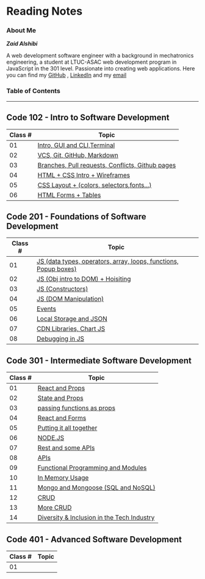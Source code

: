 # Reading Notes
### About Me

***Zaid Alshibi***

A web development software engineer with a background in mechatronics engineering, a student at LTUC-ASAC web development program in JavaScript in the 301 level.
Passionate into creating web applications.
Here you can find my [GitHub](https://github.com/zaidalshibi) , [LinkedIn](https://www.linkedin.com/in/zaidalshibi/) and my [email](mailto:zaidealshibi@gmail.com)

### Table of Contents
---
## Code 102 - Intro to Software Development

| Class # | Topic                                                            |
| ------- | ---------------------------------------------------------------- |
| 01      | [Intro, GUI and CLI,Terminal](102-day01.md)                      |
| 02      | [VCS, Git, GitHub, Markdown](102-day02.md)                       |
| 03      | [Branches, Pull requests, Conflicts, Github pages](102-day03.md) |
| 04      | [HTML  + CSS Intro + Wireframes](102-day04.md)                   |
| 05      | [CSS Layout + (colors, selectors,fonts...)](102-day05.md)        |
| 06      | [	HTML Forms + Tables](102-day05.md)                             |



## Code 201 - Foundations of Software Development

| Class # | Topic                                                                           |
| ------- | ------------------------------------------------------------------------------- |
| 01      | [JS (data types, operators, array, loops, functions, Popup boxes)](201-day01.md)|
| 02      | [JS (Obj intro to DOM) + Hoisiting](201-day02.md)                               |
| 03      | [JS (Constructors)](201-day03.md)                                               |
| 04      | [JS (DOM Manipulation)](201-day04.md)                                           |
| 05      | [Events](201-day05.md)                                                          |
| 06      | [Local Storage and JSON](201-day06.md)                                          |
| 07      | [CDN Libraries, Chart JS](201-day07.md)                                         |
| 08      | [Debugging in JS](201-day08.md)                                                 |

## Code 301 - Intermediate Software Development

| Class # | Topic                                                     |
| ------- | --------------------------------------------------------- |
| 01      | [React and Props](301-day01.md)                           |
| 02      | [State and Props](301-day02.md)                           |
| 03      | [passing functions as props](301-day03.md)                |
| 04      | [React and Forms](301-day04.md)                           |
| 05      | [Putting it all together](301-day05.md)                   |
| 06      | [NODE.JS](301-day06.md)                                   |
| 07      | [Rest and some APIs](301-day07.md)                        |
| 08      | [APIs](301-day08.md)                                      |
| 09      | [Functional Programming and Modules](301-day09.md)        |
| 10      | [In Memory Usage](301-day10.md)                           |
| 11      | [Mongo and Mongoose (SQL and NoSQL)](301-day11.md)        |
| 12      | [CRUD](301-day12.md)                                      |
| 13      | [More CRUD](301-day13.md)                                 |
| 14      | [Diversity & Inclusion in the Tech Industry](301-day14.md)|

## Code 401 - Advanced Software Development

| Class # | Topic                                                     |
| ------- | --------------------------------------------------------- |
| 01      |                            |
